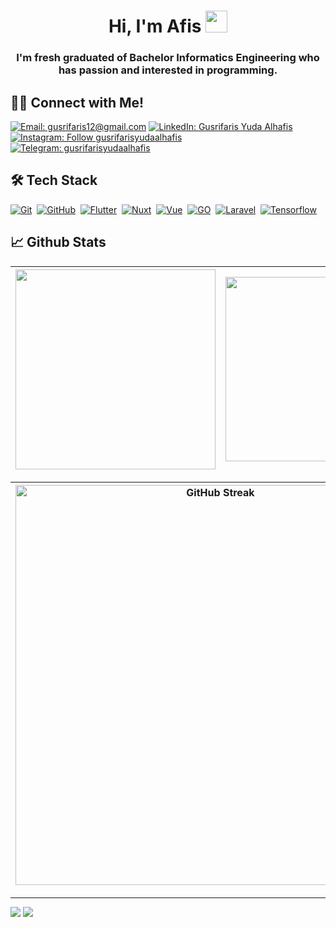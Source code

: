 <h1 align="center">Hi, I'm Afis <img src="https://media.giphy.com/media/hvRJCLFzcasrR4ia7z/giphy.gif" width="35"></h1>
<h3 align="center">I'm fresh graduated of Bachelor Informatics Engineering who has passion and interested in programming.</h3>

## 🤝🏻 Connect with Me!
[![Email: gusrifaris12@gmail.com](https://img.shields.io/badge/-gusrifaris12@gmail.com-D14836?style=flat&logo=Gmail&logoColor=white)](mailto:gusrifaris12@gmail.com)
[![LinkedIn: Gusrifaris Yuda Alhafis](https://img.shields.io/badge/-LinkedIn-blue?style=flat&logo=Linkedin&logoColor=white&link=https://www.linkedin.com/in/gusrifarisyudaalhafis/)](https://www.linkedin.com/in/gusrifarisyudaalhafis/)&nbsp;
[![Instagram: Follow gusrifarisyudaalhafis](https://img.shields.io/badge/-Instagram-E4405F?style=flat&logo=Instagram&logoColor=white)](https://www.instagram.com/gusrifarisyudaalhafis)&nbsp;
[![Telegram: gusrifarisyudaalhafis](https://img.shields.io/badge/-Telegram-grey?style=flat&logo=Telegram&logoColor=white&link=https://t.me/GusrifarisYudaAlhafis)](https://t.me/GusrifarisYudaAlhafis)&nbsp;

## 🛠 Tech Stack
  [![Git](https://img.shields.io/badge/Git-%23F05033.svg?style=flat&logo=git&logoColor=white)](https://git-scm.com/)&nbsp;
  [![GitHub](https://img.shields.io/badge/-GitHub-05122A?style=flat&logo=github)](https://github.com/GusrifarisYudaAlhafis/)&nbsp;
  [![Flutter](https://img.shields.io/badge/Flutter-0468D7?style=flat&logo=flutter)](https://g.dev/gusrifarisyudaalhafis)&nbsp;
  [![Nuxt](https://img.shields.io/badge/Nuxt-00DC82?style=flat&logo=nuxt.js&logoColor=white)](https://nuxtjs.org/)&nbsp;
  [![Vue](https://img.shields.io/badge/Vue-42D392?style=flat&logo=vue.js&logoColor=white)](https://vuejs.org/)&nbsp;
  [![GO](https://img.shields.io/badge/GO-007D9C.svg?style=flat&logo=go&logoColor=white)](https://go.dev/)&nbsp;
  [![Laravel](https://img.shields.io/badge/Laravel-F9322C.svg?style=flat&logo=laravel&logoColor=white)](https://laravel.com/)&nbsp;
  [![Tensorflow](https://img.shields.io/badge/Tensorflow-FF6F00.svg?style=flat&logo=tensorflow&logoColor=white)](https://www.tensorflow.org/)&nbsp;

## 📈 Github Stats
  
| <img align="center" width="320px" src="https://github-readme-stats.vercel.app/api?username=GusrifarisYudaAlhafis&show_icons=true&hide_border=true&theme=transparent&include_all_commits=true&count_private=true&rank_icon=github" /> | <img align="center" width="295px" src="https://github-readme-stats.vercel.app/api/top-langs/?username=GusrifarisYudaAlhafis&layout=compact&hide_progress=true&hide_border=true&theme=transparent" />
| ------------- | ------------- |  

| <img width="640px" src="https://github-readme-streak-stats.herokuapp.com?user=GusrifarisYudaAlhafis&theme=transparent&hide_border=true" alt="GitHub Streak" />
| ------------- |

---

<img src="https://github-profile-trophy.vercel.app/?username=GusrifarisYudaAlhafis&layout=compact&hide_border=true&theme=transparent" />

<img src="https://activity-graph.herokuapp.com/graph?username=GusrifarisYudaAlhafis&hide_border=true&theme=transparent" />
